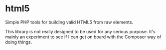 # html5
Simple PHP tools for building valid HTML5 from raw elements.

This library is not really designed to be used for any serious purpose.  It's mainly an experiment to see if I can get on board with the Composer way of doing things.

